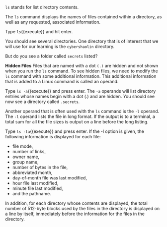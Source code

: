 `ls` stands for list directory contents.  

The `ls` command displays the names of files contained within a directory, as well as any requested, associated information.

Type `ls`{{execute}} and hit enter.

You should see several directories. One directory that is of interest that we will use for our learning is the `cybershaolin` directory.

But do you see a folder called `secrets` listed?

__Hidden Files__
Files that are named with a dot `(.)` are hidden and not shown when you run the `ls` command.
To see hidden files, we need to modify the `ls` command with some additional information. This additional information that is added to a Linux command is called an operand.

Type `ls -a`{{execute}} and press enter.
The `-a` operands will list directory entries whose names begin with a dot (.) and are hidden.
You should see now see a directory called `.secrets`.

Another operand that is often used with the `ls` command is the `-l` operand.
The `-l` operand lists the file in long format. If the output is to a terminal, a total sum for all the file sizes is output on a line before the long listing.  

Type `ls -la`{{execute}} and press enter.
If the -l option is given, the following information is displayed for each file:
- file mode,
- number of links,
- owner name,
- group name,
- number of bytes in the file,
- abbreviated month,
- day-of-month file was last modified,
- hour file last modified,
- minute file last modified,
- and the pathname.  

In addition, for each directory whose contents are displayed, the total number of 512-byte blocks used by the files in the directory is displayed on a line by itself, immediately before the information for the files in the directory.